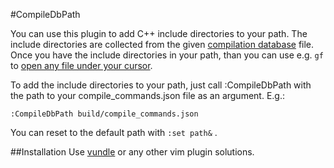 #CompileDbPath

You can use this plugin to add C++ include directories to your path. The include
directories are collected from the given [compilation
database](http://clang.llvm.org/docs/JSONCompilationDatabase.html) file.
Once you have the include directories in your path, than you can use e.g. `gf` to 
[open any file under your cursor](http://vim.wikia.com/wiki/Open_file_under_cursor).

To add the include directories to your path, just call :CompileDbPath with the
path to your compile_commands.json file as an argument. E.g.:
```
:CompileDbPath build/compile_commands.json
```
You can reset to the default path with `:set path&` .

##Installation
Use [vundle](https://github.com/gmarik/Vundle.vim) or any other vim plugin solutions.

